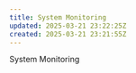 ```yaml
---
title: System Monitoring
updated: 2025-03-21 23:22:25Z
created: 2025-03-21 23:21:55Z
---
```


System Monitoring

&nbsp;